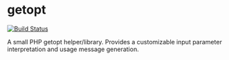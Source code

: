 getopt
======

[![Build Status](https://travis-ci.org/yeriomin/getopt.svg?branch=master)](https://travis-ci.org/yeriomin/getopt)

A small PHP getopt helper/library. Provides a customizable input parameter interpretation and usage message generation.
